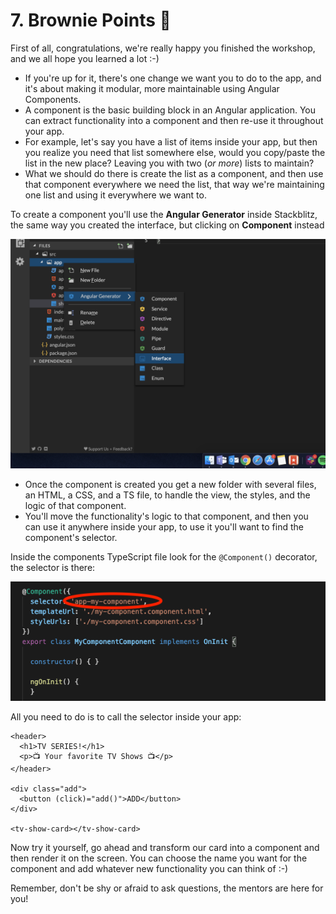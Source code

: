 # 7. Brownie Points 🍩

First of all, congratulations, we're really happy you finished the workshop, and we all hope you learned a lot :-\)

* If you're up for it, there's one change we want you to do to the app, and it's about making it modular, more maintainable using Angular Components.
* A component is the basic building block in an Angular application. You can extract functionality into a component and then re-use it throughout your app.
* For example, let's say you have a list of items inside your app, but then you realize you need that list somewhere else, would you copy/paste the list in the new place? Leaving you with two \(_or more_\) lists to maintain?
* What we should do there is create the list as a component, and then use that component everywhere we need the list, that way we're maintaining one list and using it everywhere we want to.

To create a component you'll use the **Angular Generator** inside Stackblitz, the same way you created the interface, but clicking on **Component** instead

![Angular Generator](.gitbook/assets/create-interface.png)

* Once the component is created you get a new folder with several files, an HTML, a CSS, and a TS file, to handle the view, the styles, and the logic of that component.
* You'll move the functionality's logic to that component, and then you can use it anywhere inside your app, to use it you'll want to find the component's selector.

Inside the components TypeScript file look for the `@Component()` decorator, the selector is there:

![Component Decorator](.gitbook/assets/component-decorator.png)

All you need to do is to call the selector inside your app:

```markup
<header>
  <h1>TV SERIES!</h1>
  <p>📺 Your favorite TV Shows 📺</p>
</header>

<div class="add">
  <button (click)="add()">ADD</button>
</div>

<tv-show-card></tv-show-card>
```

Now try it yourself, go ahead and transform our card into a component and then render it on the screen. You can choose the name you want for the component and add whatever new functionality you can think of :-\)

Remember, don't be shy or afraid to ask questions, the mentors are here for you!




